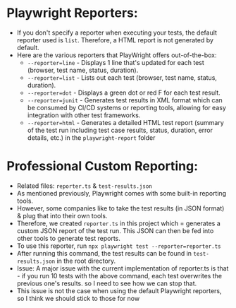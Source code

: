 # Playwright Reporters:

- If you don't specify a reporter when executing your tests, the default reporter used is `list`. Therefore, a HTML report is not generated by default.
- Here are the various reporters that PlayWright offers out-of-the-box:
  - `--reporter=line` - Displays 1 line that's updated for each test (browser, test name, status, duration).
  - `--reporter=list` - Lists out each test (browser, test name, status, duration).
  - `--reporter=dot` - Displays a green dot or red F for each test result.
  - `--reporter=junit` - Generates test results in XML format which can be consumed by CI/CD systems or reporting tools, allowing for easy integration with other test frameworks.
  - `--reporter=html` - Generates a detailed HTML test report (summary of the test run including test case results, status, duration, error details, etc.) in the `playwright-report` folder

# Professional Custom Reporting:

- Related files: `reporter.ts` & `test-results.json`
- As mentioned previously, Playwright comes with some built-in reporting tools.
- However, some companies like to take the test results (in JSON format) & plug that into their own tools.
- Therefore, we created `reporter.ts` in this project which = generates a custom JSON report of the test run. This JSON can then be fed into other tools to generate test reports.
- To use this reporter, run `npx playwright test --reporter=reporter.ts`
- After running this command, the test results can be found in `test-results.json` in the root directory.
- Issue: A major issue with the current implementation of reporter.ts is that - if you run 10 tests with the above command, each test overwrites the previous one's results. so I need to see how we can stop that.
- This issue is not the case when using the default Playwright reporters, so I think we should stick to those for now
